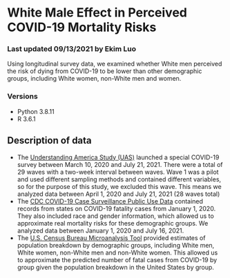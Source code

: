 # White Male Effect in Perceived COVID-19 Mortality Risks
### Last updated 09/13/2021 by Ekim Luo
Using longitudinal survey data, we examined whether White men perceived the risk of dying from COVID-19 to be lower than other demographic groups, including White women, non-White men and women. 

### Versions 
- Python 3.8.11
- R 3.6.1

## Description of data
- The [Understanding America Study (UAS)](https://uasdata.usc.edu/index.php) launched a special COVID-19 survey between March 10, 2020 and July 21, 2021. There were a total of 29 waves with a two-week interval between waves. Wave 1 was a pilot and used different sampling methods and contained different variables, so for the purpose of this study, we excluded this wave. This means we analyzed data between April 1, 2020 and July 21, 2021 (28 waves total)
- The [CDC COVID-19 Case Surveillance Public Use Data](https://data.cdc.gov/Case-Surveillance/COVID-19-Case-Surveillance-Public-Use-Data/vbim-akqf) contained records from states on COVID-19 fatality cases from January 1, 2020. They also included race and gender information, which allowed us to approximate real mortality risks for these demographic groups. We analyzed data between January 1, 2020 and July 16, 2021. 
- The [U.S. Census Bureau Microanalysis Tool](https://data.census.gov/mdat/#/) provided estimates of population breakdown by demographic groups, including White men, White women, non-White men and non-White women. This allowed us to approximate the predicted number of fatal cases from COVID-19 by group given the population breakdown in the United States by group. 

